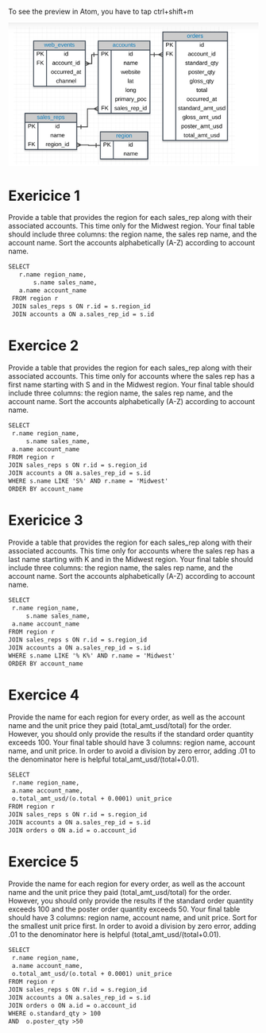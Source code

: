 To see the preview in Atom, you have to tap ctrl+shift+m

![](assets/sql_join_exercices-82530243.PNG)

# Exericice 1
Provide a table that provides the region for each sales_rep along with their associated accounts.
This time only for the Midwest region. Your final table should include three columns: the region name, the sales rep name,
and the account name. Sort the accounts alphabetically (A-Z) according to account name.


```
SELECT
   r.name region_name,
	   s.name sales_name,
   a.name account_name
 FROM region r
 JOIN sales_reps s ON r.id = s.region_id
 JOIN accounts a ON a.sales_rep_id = s.id
```

# Exercice 2
Provide a table that provides the region for each sales_rep along with their associated accounts. This time only for accounts where the sales rep has a first name starting with S and in the Midwest region. Your final table should include three columns: the region name, the sales rep name, and the account name. Sort the accounts alphabetically (A-Z) according to account name.

```
SELECT
 r.name region_name,
     s.name sales_name,
 a.name account_name
FROM region r
JOIN sales_reps s ON r.id = s.region_id
JOIN accounts a ON a.sales_rep_id = s.id
WHERE s.name LIKE 'S%' AND r.name = 'Midwest'
ORDER BY account_name
```

# Exericice 3
Provide a table that provides the region for each sales_rep along with their associated accounts. This time only for accounts where the sales rep has a last name starting with K and in the Midwest region. Your final table should include three columns: the region name, the sales rep name, and the account name. Sort the accounts alphabetically (A-Z) according to account name.
```
SELECT
 r.name region_name,
     s.name sales_name,
 a.name account_name
FROM region r
JOIN sales_reps s ON r.id = s.region_id
JOIN accounts a ON a.sales_rep_id = s.id
WHERE s.name LIKE '% K%' AND r.name = 'Midwest'
ORDER BY account_name
```

# Exercice 4
Provide the name for each region for every order, as well as the account name and the unit price they paid (total_amt_usd/total) for the order. However, you should only provide the results if the standard order quantity exceeds 100. Your final table should have 3 columns: region name, account name, and unit price. In order to avoid a division by zero error, adding .01 to the denominator here is helpful total_amt_usd/(total+0.01).
```
SELECT
 r.name region_name,
 a.name account_name,
 o.total_amt_usd/(o.total + 0.0001) unit_price
FROM region r
JOIN sales_reps s ON r.id = s.region_id
JOIN accounts a ON a.sales_rep_id = s.id
JOIN orders o ON a.id = o.account_id
```


# Exercice 5
Provide the name for each region for every order, as well as the account name and the unit price they paid (total_amt_usd/total) for the order. However, you should only provide the results if the standard order quantity exceeds 100 and the poster order quantity exceeds 50. Your final table should have 3 columns: region name, account name, and unit price. Sort for the smallest unit price first. In order to avoid a division by zero error, adding .01 to the denominator here is helpful (total_amt_usd/(total+0.01).
```
SELECT
 r.name region_name,
 a.name account_name,
 o.total_amt_usd/(o.total + 0.0001) unit_price
FROM region r
JOIN sales_reps s ON r.id = s.region_id
JOIN accounts a ON a.sales_rep_id = s.id
JOIN orders o ON a.id = o.account_id
WHERE o.standard_qty > 100
AND  o.poster_qty >50
```
